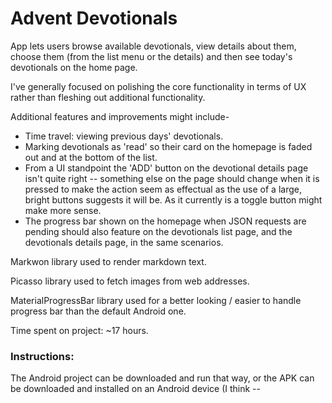 # Advent Devotionals

App lets users browse available devotionals, view details about them, choose them (from the list menu or the details) and then see today's devotionals on the home page.

I've generally focused on polishing the core functionality in terms of UX rather than fleshing out additional functionality.

Additional features and improvements might include-
- Time travel: viewing previous days' devotionals.
- Marking devotionals as 'read' so their card on the homepage is faded out and at the bottom of the list.
- From a UI standpoint the 'ADD' button on the devotional details page isn't quite right -- something else on the page should change when it is pressed to make the action seem as effectual as the use of a large, bright buttons suggests it will be. As it currently is a toggle button might make more sense.
- The progress bar shown on the homepage when JSON requests are pending should also feature on the devotionals list page, and the devotionals details page, in the same scenarios.

Markwon library used to render markdown text.

Picasso library used to fetch images from web addresses.

MaterialProgressBar library used for a better looking / easier to handle progress bar than the default Android one.

Time spent on project: ~17 hours.

### Instructions:
The Android project can be downloaded and run that way, or the APK can be downloaded and installed on an Android device (I think -- 
